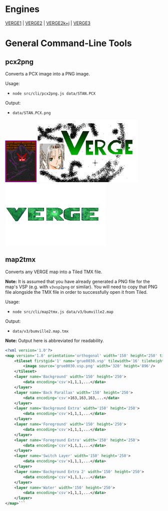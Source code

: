 # Engines

[VERGE1](https://github.com/chuckrector/mappo/tree/master/doc/v1) | [VERGE2](https://github.com/chuckrector/mappo/tree/master/doc/v2) | [VERGE2k+j](https://github.com/chuckrector/mappo/tree/master/doc/v2kj) | [VERGE3](https://github.com/chuckrector/mappo/tree/master/doc/v3)

# General Command-Line Tools

## pcx2png

Converts a PCX image into a PNG image.

Usage:

- `node src/cli/pcx2png.js data/STAN.PCX`

Output:

- `data/STAN.PCX.png`

![alt text](/img/STAN.PCX.png?raw=true "a sample of pcx2png cli output")
![alt text](/img/VERGE1.PCX.png?raw=true "a sample of pcx2png cli output")
![alt text](/img/VERGE320.PCX.png?raw=true "a sample of pcx2png cli output")

## map2tmx

Converts any VERGE map into a Tiled TMX file.

**Note:** It is assumed that you have already generated a PNG file for the map's VSP (e.g. with `v3vsp2png` or similar). You will need to copy that PNG file alongside the TMX file in order to successfully open it from Tiled.

Usage:

- `node src/cli/map2tmx.js data/v3/bumville2.map`

Output:

- `data/v3/bumville2.map.tmx`

**Note:** Output here is abbreviated for readability.

```xml
<?xml version='1.0'?>
<map version='1.0' orientation='orthogonal' width='150' height='250' tilewidth='16' tileheight='16'>
    <tileset firstgid='1' name='grue0030.vsp' tilewidth='16' tileheight='16' spacing='0' margin='0' tilecount='1120' columns='20'>
        <image source='grue0030.vsp.png' width='320' height='896'/>
    </tileset>
    <layer name='Background' width='150' height='250'>
        <data encoding='csv'>1,1,1,...</data>
    </layer>
    <layer name='Back Parallax' width='150' height='250'>
        <data encoding='csv'>163,163,163,...</data>
    </layer>
    <layer name='Background Extra' width='150' height='250'>
        <data encoding='csv'>1,1,1,...</data>
    </layer>
    <layer name='Foreground' width='150' height='250'>
        <data encoding='csv'>1,1,1,...</data>
    </layer>
    <layer name='Foreground Extra' width='150' height='250'>
        <data encoding='csv'>1,1,1,...</data>
    </layer>
    <layer name='Switch Layer' width='150' height='250'>
        <data encoding='csv'>1,1,1,...</data>
    </layer>
    <layer name='Background Extra 2' width='150' height='250'>
        <data encoding='csv'>1,1,1,...</data>
    </layer>
    <layer name='Water' width='150' height='250'>
        <data encoding='csv'>1,1,1,...</data>
    </layer>
</map>```
